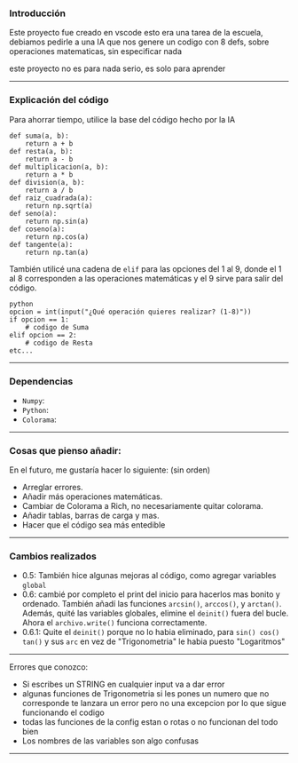 ### Introducción

Este proyecto fue creado en vscode esto era una tarea de la escuela, debiamos pedirle a una IA que nos genere un codigo con
8 defs, sobre operaciones matematicas, sin especificar nada

este proyecto no es para nada serio,  es solo para aprender

* * *

### Explicación del código

Para ahorrar tiempo, utilice la base del código hecho por la IA 

```
def suma(a, b):
    return a + b
def resta(a, b):
    return a - b
def multiplicacion(a, b):
    return a * b
def division(a, b):
    return a / b
def raiz_cuadrada(a):
    return np.sqrt(a)
def seno(a):
    return np.sin(a)
def coseno(a):
    return np.cos(a)
def tangente(a):
    return np.tan(a)
```


También utilicé una cadena de `elif` para las opciones del 1 al 9, donde el 1 al 8 corresponden a las operaciones matemáticas y el 9 sirve para salir del código.
```
python
opcion = int(input("¿Qué operación quieres realizar? (1-8)"))
if opcion == 1:
    # codigo de Suma
elif opcion == 2:
    # codigo de Resta
etc...
```

* * *

### Dependencias
* ```Numpy```:   
* ```Python```:  
* ```Colorama```:  

* * *

### Cosas que pienso añadir:

En el futuro, me gustaría hacer lo siguiente: (sin orden)

* Arreglar errores.
* Añadir más operaciones matemáticas.
* Cambiar de Colorama a Rich, no necesariamente quitar colorama.
* Añadir tablas, barras de carga y mas.
* Hacer que el código sea más entedible

* * *

### Cambios realizados

* 0.5: También hice algunas mejoras al código, como agregar variables ```global```
* 0.6: cambié por completo el print del inicio para hacerlos mas bonito y ordenado. También añadí las funciones ```arcsin()```, ```arccos()```, y ```arctan()```. Además, quité las variables globales, elimine el ```deinit()``` fuera del bucle. Ahora el ```archivo.write()``` funciona correctamente.
* 0.6.1: Quite el ```deinit()``` porque no lo habia eliminado, para ```sin() cos() tan()``` y sus ```arc``` en vez de "Trigonometria" le habia puesto "Logaritmos"
* * *
Errores que conozco:

* Si escribes un STRING en cualquier input va a dar error
* algunas funciones de Trigonometria si les pones un numero que no corresponde te lanzara un error pero no una excepcion
  por lo que sigue funcionando el codigo
* todas las funciones de la config estan o rotas o no funcionan del todo bien
* Los nombres de las variables son algo confusas
  

* * *
